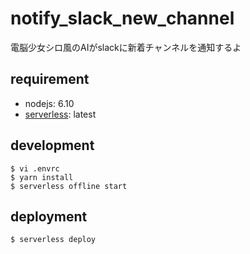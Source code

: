 # notify_slack_new_channel
電脳少女シロ風のAIがslackに新着チャンネルを通知するよ

## requirement
- nodejs: 6.10
- [serverless](https://github.com/serverless/serverless): latest

## development
```
$ vi .envrc 
$ yarn install
$ serverless offline start
```

## deployment
```
$ serverless deploy
```